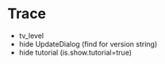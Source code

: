 # Trace

- tv_level
- hide UpdateDialog (find for version string)
- hide tutorial (is.show.tutorial=true)
